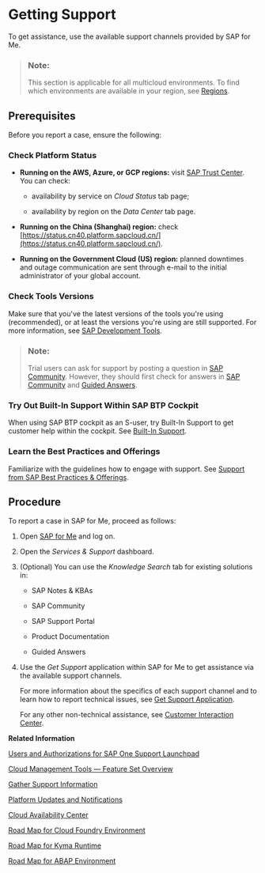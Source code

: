 <!-- loio5dd739823b824b539eee47b7860a00be -->

# Getting Support

To get assistance, use the available support channels provided by SAP for Me.



> ### Note:  
> This section is applicable for all multicloud environments. To find which environments are available in your region, see [Regions](../10-concepts/regions-350356d.md).



<a name="loio5dd739823b824b539eee47b7860a00be__section_bmj_j4x_2nb"/>

## Prerequisites

Before you report a case, ensure the following:



### Check Platform Status

-   **Running on the AWS, Azure, or GCP regions:** visit [SAP Trust Center](https://www.sap.com/about/trust-center/cloud-service-status.html). You can check:

    -   availability by service on *Cloud Status* tab page;

    -   availability by region on the *Data Center* tab page.


-   **Running on the China \(Shanghai\) region:** check [https://status.cn40.platform.sapcloud.cn/](https://status.cn40.platform.sapcloud.cn/).

-   **Running on the Government Cloud \(US\) region:** planned downtimes and outage communication are sent through e-mail to the initial administrator of your global account.




### Check Tools Versions

Make sure that you've the latest versions of the tools you're using \(recommended\), or at least the versions you're using are still supported. For more information, see [SAP Development Tools](https://tools.hana.ondemand.com/).

> ### Note:  
> Trial users can ask for support by posting a question in [SAP Community](https://www.sap.com/community/topic/cloud-platform.html). However, they should first check for answers in [SAP Community](https://www.sap.com/community/topic/cloud-platform.html) and [Guided Answers](https://ga.support.sap.com/dtp/viewer/#/tree/2065/actions/26547).



### Try Out Built-In Support Within SAP BTP Cockpit

When using SAP BTP cockpit as an S-user, try Built-In Support to get customer help within the cockpit. See [Built-In Support](https://help.sap.com/docs/built-in-support).



### Learn the Best Practices and Offerings

Familiarize with the guidelines how to engage with support. See [Support from SAP Best Practices & Offerings](https://d.dam.sap.com/a/ewzMPHk/Support%20Best%20Practices%20Offerings.pdf?rc=10).

<a name="concept_tbg_yzt_mqb"/>

<!-- concept\_tbg\_yzt\_mqb -->

## Procedure

To report a case in SAP for Me, proceed as follows:

1.  Open [SAP for Me](https://me.sap.com/home) and log on.

2.  Open the *Services & Support* dashboard.

3.  \(Optional\) You can use the *Knowledge Search* tab for existing solutions in:

    -   SAP Notes & KBAs

    -   SAP Community

    -   SAP Support Portal

    -   Product Documentation

    -   Guided Answers


4.  Use the *Get Support* application within SAP for Me to get assistance via the available support channels.

    For more information about the specifics of each support channel and to learn how to report technical issues, see [Get Support Application](https://support.sap.com/cases-help).

    For any other non-technical assistance, see [Customer Interaction Center](https://support.sap.com/en/contact-us.html?anchorId=section_42886245).


**Related Information**  


[Users and Authorizations for SAP One Support Launchpad](https://support.sap.com/en/my-support/users.html)

[Cloud Management Tools — Feature Set Overview](../10-concepts/cloud-management-tools-feature-set-overview-caf4e4e.md "Cloud management tools represent the group of technologies designed for managing SAP BTP.")

[Gather Support Information](gather-support-information-6daa475.md "The Eclipse tools come with a wizard for gathering support information in case you need help with a feature or operation (during deploying/debugging applications, logging, configurations, and so on).")

[Platform Updates and Notifications](platform-updates-and-notifications-99070c7.md "")

[Cloud Availability Center](https://support.sap.com/en/my-support/systems-installations/cac.html)

[Road Map for Cloud Foundry Environment](https://roadmaps.sap.com/board?range=CURRENT-LAST&PRODUCT=73555000100800000287)

[Road Map for Kyma Runtime](https://roadmaps.sap.com/board?range=CURRENT-LAST&PRODUCT=73554900100800003012)

[Road Map for ABAP Environment](https://roadmaps.sap.com/board?range=CURRENT-LAST&PRODUCT=73555000100800001164)

